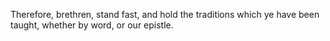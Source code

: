 Therefore, brethren, stand fast, and hold the traditions which ye have been taught, whether by word, or our epistle.

